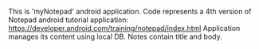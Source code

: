 This is 'myNotepad' android application.
Code represents a 4th version of Notepad android 
tutorial application: 
https://developer.android.com/training/notepad/index.html
Application manages its content using local DB. Notes contain title and body.
